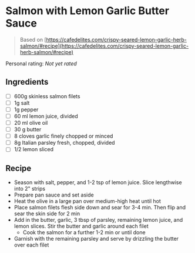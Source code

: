 # Salmon with Lemon Garlic Butter Sauce

> Based on [https://cafedelites.com/crispy-seared-lemon-garlic-herb-salmon/#recipe](https://cafedelites.com/crispy-seared-lemon-garlic-herb-salmon/#recipe)

<!-- {cts} rating=0; (User can specify rating on scale of 1-5) -->

Personal rating: *Not yet rated*

<!-- {cte} -->

<!-- {cts} name_image=None; (User can specify image name) -->

<!-- TODO: Capture image -->

<!-- {cte} -->

## Ingredients

- [ ] 600g skinless salmon filets
- [ ] 1g salt
- [ ] 1g pepper
- [ ] 60 ml lemon juice, divided
- [ ] 20 ml olive oil
- [ ] 30 g butter
- [ ] 8 cloves garlic finely chopped or minced
- [ ] 8g Italian parsley fresh, chopped, divided
- [ ] 1/2 lemon sliced

## Recipe

- Season with salt, pepper, and 1-2 tsp of lemon juice. Slice lengthwise into 2" strips
- Prepare pan sauce and set aside
- Heat the olive in a large pan over medium-high heat until hot
- Place salmon filets flesh side down and sear for 3-4 min. Then flip and sear the skin side for 2 min
- Add in the butter, garlic, 3 tbsp of parsley, remaining lemon juice, and lemon slices. Stir the butter and garlic around each filet
    - Cook the salmon for a further 1-2 min or until done
- Garnish with the remaining parsley and serve by drizzling the butter over each filet
